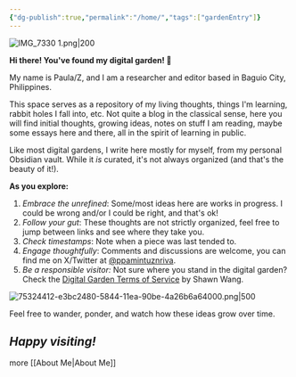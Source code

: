 ```yaml
---
{"dg-publish":true,"permalink":"/home/","tags":["gardenEntry"]}
---
```



![IMG_7330 1.png|200](/img/user/IMG_7330%201.png)

**Hi there! You've found my digital garden! 🌻**

My name is Paula/Z, and I am a researcher and editor based in Baguio City, Philippines. 

This space serves as a repository of my living thoughts, things I'm learning, rabbit holes I fall into, etc. Not quite a blog in the classical sense, here you will find initial thoughts, growing ideas, notes on stuff I am reading, maybe some essays here and there, all in the spirit of learning in public. 

 Like most digital gardens, I write here mostly for myself, from my personal Obsidian vault. While it *is* curated, it's not always organized (and that's the beauty of it!). 

**As you explore:**
1. *Embrace the unrefined*: Some/most ideas here are works in progress. I could be wrong and/or I could be right, and that's ok!
3. *Follow your gut*: These thoughts are not strictly organized, feel free to jump between links and see where they take you.
4. *Check timestamps*: Note when a piece was last tended to.
5. *Engage thoughtfully*: Comments and discussions are welcome, you can find me on X/Twitter at [@ppamintuznriva](https://x.com/ppamintuznriva).
6. *Be a responsible visitor:* Not sure where you stand in the digital garden? Check the [Digital Garden Terms of Service](https://www.swyx.io/digital-garden-tos) by Shawn Wang.

![75324412-e3bc2480-5844-11ea-90be-4a26b6a64000.png|500](/img/user/75324412-e3bc2480-5844-11ea-90be-4a26b6a64000.png)

Feel free to wander, ponder, and watch how these ideas grow over time. 

*Happy visiting!*
---
more [[About Me\|About Me]]








